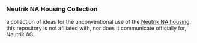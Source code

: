### Neutrik NA Housing Collection
a collection of ideas for the unconventional use of the [Neutrik NA housing](https://www.neutrik.com/en/product/na-housing).   
this repository is not afiliated with, nor does it communicate officially for, Neutrik AG.
